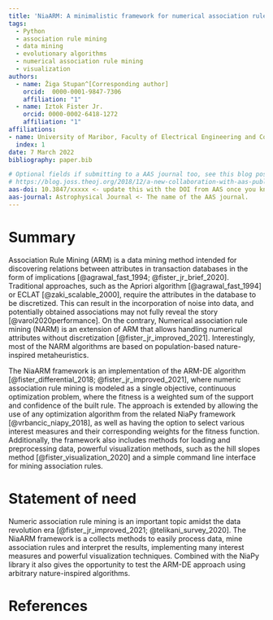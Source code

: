 ```yaml
---
title: 'NiaARM: A minimalistic framework for numerical association rule mining'
tags:
  - Python
  - association rule mining
  - data mining
  - evolutionary algorithms
  - numerical association rule mining
  - visualization
authors:
  - name: Žiga Stupan^[Corresponding author]
    orcid:  0000-0001-9847-7306
    affiliation: "1"
  - name: Iztok Fister Jr.
    orcid: 0000-0002-6418-1272
    affiliation: "1"
affiliations:
- name: University of Maribor, Faculty of Electrical Engineering and Computer Science
  index: 1
date: 7 March 2022
bibliography: paper.bib

# Optional fields if submitting to a AAS journal too, see this blog post:
# https://blog.joss.theoj.org/2018/12/a-new-collaboration-with-aas-publishing
aas-doi: 10.3847/xxxxx <- update this with the DOI from AAS once you know it.
aas-journal: Astrophysical Journal <- The name of the AAS journal.
---
```


# Summary

Association Rule Mining (ARM) is a data mining method intended for discovering relations between attributes in
transaction databases in the form of implications [@agrawal_fast_1994; @fister_jr_brief_2020]. Traditional
approaches, such as the Apriori algorithm [@agrawal_fast_1994] or ECLAT [@zaki_scalable_2000],
require the attributes in the database to be discretized. This can result in the incorporation of noise into data,
and potentially obtained associations may not fully reveal the story [@varol2020performance]. On the contrary,
Numerical association rule mining (NARM) is an extension of ARM that allows handling numerical attributes without
discretization [@fister_jr_improved_2021]. Interestingly, most of the NARM algorithms are based on
population-based nature-inspired metaheuristics.

The NiaARM framework is an implementation of the ARM-DE algorithm [@fister_differential_2018; @fister_jr_improved_2021], where
numeric association rule mining is modeled as a single objective, continuous optimization problem, where the fitness is a
weighted sum of the support and confidence of the built rule. The approach is extended by allowing the use of any optimization
algorithm from the related NiaPy framework [@vrbancic_niapy_2018], as well as having the option to select various interest 
measures and their corresponding weights for the fitness function.
Additionally, the framework also includes methods for loading and preprocessing data, powerful
visualization methods, such as the hill slopes method [@fister_visualization_2020] and a simple command line interface for
mining association rules. 

# Statement of need

Numeric association rule mining is an important topic amidst the data revolution 
era [@fister_jr_improved_2021; @telikani_survey_2020]. The NiaARM framework
is a collects methods to easily process data, mine association rules and interpret
the results, implementing many interest measures and powerful visualization techniques. Combined with the NiaPy
library it also gives the opportunity to test the ARM-DE approach using arbitrary nature-inspired algorithms.

# References

